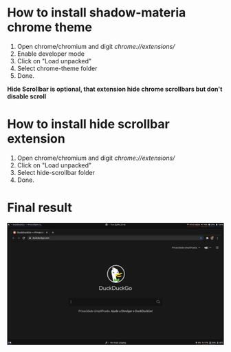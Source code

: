 # How to install shadow-materia chrome theme

1. Open chrome/chromium and digit *chrome://extensions/*
2. Enable developer mode
3. Click on "Load unpacked"
4. Select chrome-theme folder
5. Done.

**Hide Scrollbar is optional, that extension hide chrome scrollbars but don't disable scroll**

# How to install hide scrollbar extension

1. Open chrome/chromium and digit *chrome://extensions/*
3. Click on "Load unpacked"
4. Select hide-scrollbar folder
5. Done.

# Final result
<img src="readmepictures/chromiumshadowmateria.png">